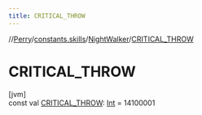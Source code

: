 ```yaml
---
title: CRITICAL_THROW
---
```

//[Perry](../../../index.html)/[constants.skills](../index.html)/[NightWalker](index.html)/[CRITICAL_THROW](-c-r-i-t-i-c-a-l_-t-h-r-o-w.html)



# CRITICAL_THROW



[jvm]\
const val [CRITICAL_THROW](-c-r-i-t-i-c-a-l_-t-h-r-o-w.html): [Int](https://kotlinlang.org/api/latest/jvm/stdlib/kotlin/-int/index.html) = 14100001




